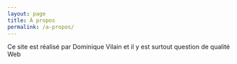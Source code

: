 ```yaml
---
layout: page
title: À propos
permalink: /a-propos/
---
```


Ce site est réalisé par Dominique Vilain et il y est surtout question de qualité Web